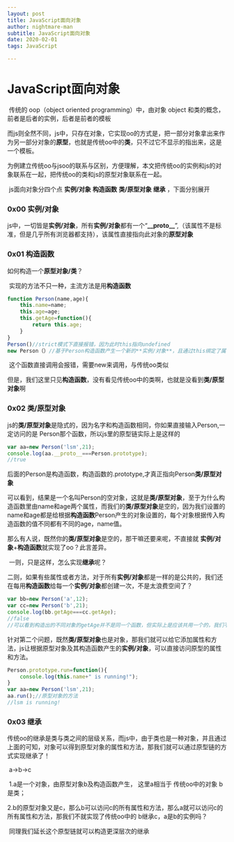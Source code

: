 ```yaml
---
layout: post
title: JavaScript面向对象
author: nightmare-man
subtitle: JavaScript面向对象
date: 2020-02-01
tags: JavaScript

---
```


# JavaScript面向对象

​	传统的 oop（object oriented programming）中，由对象 object 和类的概念，前者是后者的实例，后者是前者的模板

​	而js则全然不同，js中，只存在对象，它实现oo的方式是，把一部分对象拿出来作为另一部分对象的**原型**，也就是传统oo中的**类**，只不过它不显示的指出来，这是一个模板。

​	为例建立传统oo与jsoo的联系与区别，方便理解，本文把传统oo的实例和js的对象联系在一起，把传统oo的类和js的原型对象联系在一起。

​	js面向对象分四个点 **实例/对象**   **构造函数**  **类/原型对象**   **继承** ，下面分别展开

### 0x00 实例/对象

​	js中，一切皆是**实例/对象**，所有**实例/对象**都有一个“**_\_proto__**”,（该属性不是标准，但是几乎所有浏览器都支持），该属性直接指向此对象的**原型对象**

### 0x01 构造函数

如何构造一个**原型对象/类**？

​	实现的方法不只一种，主流方法是用**构造函数**

```javascript
function Person(name,age){
    this.name=name;
    this.age=age;
    this.getAge=function(){
        return this.age;
    }
}
Person()//strict模式下直接报错，因为此时this指向undefined
new Person（）//基于Person构造函数产生一个新的**实例/对象**，且通过this绑定了属性和方法
```

​	这个函数直接调用会报错，需要new来调用，与传统oo类似

​	但是，我们这里只见**构造函数**，没有看见传统oo中的类啊，也就是没看到**类/原型对象**啊

### 0x02 类/原型对象

​	js的**类/原型对象**是隐式的，因为名字和构造函数相同，你如果直接输入Person,一定访问的是	Person那个函数，所以js里的原型链实际上是这样的

```javascript
var aa=new Person('lsm',21);
console.log(aa.__proto__===Person.prototype);
//true
```

​	后面的Person是构造函数，构造函数的.prototype,才真正指向Person**类/原型对象**

可以看到，结果是一个名叫Person的空对象，这就是**类/原型对象**，至于为什么构造函数里由name和age两个属性，而我们的**类/原型对象**是空的，因为我们设置的name和age都是给根据**构造函数**Person产生的对象设置的，每个对象根据传入构造函数的值不同都有不同的age，name值。

​	那么有人说，既然你的**类/原型对象**是空的，那干嘛还要来呢，不直接就 **实例/对象**+**构造函数**就实现了oo？此言差异。

​	一则，只是这样，怎么实现**继承**呢？

​	二则，如果有些属性或者方法，对于所有**实例/对象**都是一样的是公共的，我们还在每用**构造函数**给每一个**实例/对象**都创建一次，不是太浪费空间了？

```javascript
var bb=new Person('a',12);
var cc=new Person('b',21);
console.log(bb.getAge===cc.getAge);
//false
//可以看到构造出的不同对象的getAge并不是同一个函数，但实际上是应该共用一个的，我们不该给每个**实例/对象**都定义一个
```

​	针对第二个问题，既然**类/原型对象**也是对象，那我们就可以给它添加属性和方法，js让根据原型对象及其构造函数产生的**实例/对象**，可以直接访问原型的属性和方法。

```javascript
Person.prototype.run=function(){
    console.log(this.name+" is running!");
}
var aa=new Person('lsm',21);
aa.run();//原型对象的方法
//lsm is running!
```

### 0x03 继承

​	传统oo的继承是类与类之间的层级关系，而js中，由于类也是一种对象，并且通过上面的可知，对象可以得到原型对象的属性和方法，那我们就可以通过原型链的方式实现继承了！

​	a->b->c

​	1.a是一个对象，由原型对象b及构造函数产生， 这里a相当于 传统oo中的对象 b是类；

​	2.b的原型对象又是c，那么b可以访问c的所有属性和方法，那么a就可以访问c的所有属性和方法，那我们不就实现了传统oo中的 b继承c，a是b的实例吗？

​	同理我们延长这个原型链就可以构造更深层次的继承




